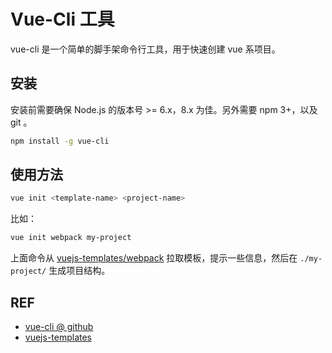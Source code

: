 # Vue-Cli 工具

vue-cli 是一个简单的脚手架命令行工具，用于快速创建 vue 系项目。

## 安装

安装前需要确保 Node.js 的版本号 >= 6.x，8.x 为佳。另外需要 npm 3+，以及 git 。

```bash
npm install -g vue-cli
```

## 使用方法

```bash
vue init <template-name> <project-name>
```

比如：

```bash
vue init webpack my-project
```

上面命令从 [vuejs-templates/webpack][webpack] 拉取模板，提示一些信息，然后在 `./my-project/` 生成项目结构。

## REF

- [vue-cli @ github][cli]
- [vuejs-templates][webpack]

[cli]: https://github.com/vuejs/vue-cli
[webpack]: https://github.com/vuejs-templates/webpack